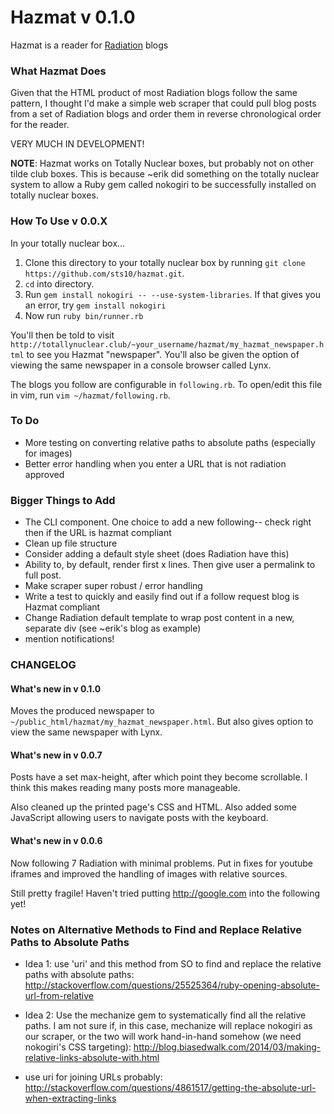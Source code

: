 # Hazmat v 0.1.0

Hazmat is a reader for [Radiation](https://github.com/sts10/radiation) blogs

### What Hazmat Does

Given that the HTML product of most Radiation blogs follow the same pattern, I thought I'd make a simple web scraper that could pull blog posts from a set of Radiation blogs and order them in reverse chronological order for the reader. 

VERY MUCH IN DEVELOPMENT!

**NOTE**: Hazmat works on Totally Nuclear boxes, but probably not on other tilde club boxes. This is because ~erik did something on the totally nuclear system to allow a Ruby gem called nokogiri to be successfully installed on totally nuclear boxes. 

### How To Use v 0.0.X

In your totally nuclear box...

1. Clone this directory to your totally nuclear box by running `git clone https://github.com/sts10/hazmat.git`.
2. `cd` into directory. 
3. Run `gem install nokogiri -- --use-system-libraries`. If that gives you an error, try `gem install nokogiri`
4. Now run `ruby bin/runner.rb`

You'll then be told to visit `http://totallynuclear.club/~your_username/hazmat/my_hazmat_newspaper.html` to see you Hazmat "newspaper". You'll also be given the option of viewing the same newspaper in a console browser called Lynx.

The blogs you follow are configurable in `following.rb`. To open/edit this file in vim, run `vim ~/hazmat/following.rb`.


### To Do
- More testing on converting relative paths to absolute paths (especially for images)
- Better error handling when you enter a URL that is not radiation approved

### Bigger Things to Add
- The CLI component. One choice to add a new following-- check right then if the URL is hazmat compliant
- Clean up  file structure
- Consider adding a default style sheet (does Radiation have this)
- Ability to, by default, render first x lines. Then give user a permalink to full post.
- Make scraper super robust / error handling
- Write a test to quickly and easily find out if a follow request blog is Hazmat compliant
- Change Radiation default template to wrap post content in a new, separate div (see ~erik's blog as example)
- mention notifications! 

### CHANGELOG

#### What's new in v 0.1.0

Moves the produced newspaper to `~/public_html/hazmat/my_hazmat_newspaper.html`. But also gives option to view the same newspaper with Lynx.

#### What's new in v 0.0.7

Posts have a set max-height, after which point they become scrollable. I think this makes reading many posts more manageable. 

Also cleaned up the printed page's CSS and HTML. Also added some JavaScript allowing users to navigate posts with the keyboard.

#### What's new in v 0.0.6 

Now following 7 Radiation with minimal problems. Put in fixes for youtube iframes and improved the handling of images with relative sources. 

Still pretty fragile! Haven't tried putting http://google.com into the following yet!


### Notes on Alternative Methods to Find and Replace Relative Paths to Absolute Paths 

- Idea 1: use 'uri' and this method from SO to find and replace the relative paths with absolute paths: http://stackoverflow.com/questions/25525364/ruby-opening-absolute-url-from-relative

- Idea 2: Use the mechanize gem to systematically find all the relative paths. I am not sure if, in this case, mechanize will replace nokogiri as our scraper, or the two will work hand-in-hand somehow (we need nokogiri's CSS targeting): http://blog.biasedwalk.com/2014/03/making-relative-links-absolute-with.html

- use uri for joining URLs probably: http://stackoverflow.com/questions/4861517/getting-the-absolute-url-when-extracting-links 
